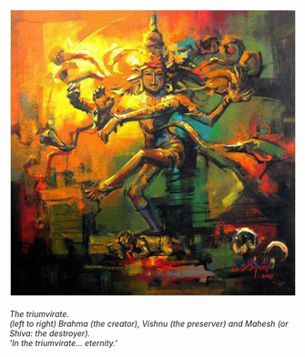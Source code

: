 <p align="center"> <img width="900" src="task.jpeg" alt="triumvirate"> </p>

###### *The triumvirate.*<br>*(left to right) Brahma (the creator), Vishnu (the preserver) and Mahesh (or Shiva: the destroyer).*<br>*'In the triumvirate... eternity.'*
